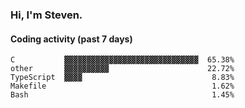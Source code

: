 ### Hi, I'm Steven.

#### Coding activity (past 7 days)
```
C           ▓▓▓▓▓▓▓▓▓▓▓▓▓▓▓▓▓▓▓▓▓▓▓▓▓▓▓▓▓▓  65.38%
other       ▓▓▓▓▓▓▓▓▓▓                      22.72%
TypeScript  ▓▓▓▓                             8.83%
Makefile                                     1.62%
Bash                                         1.45%
```
